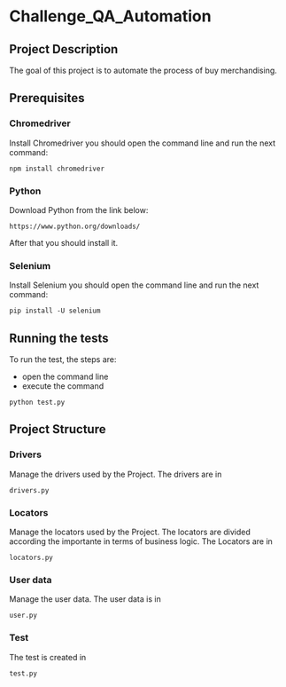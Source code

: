 # Challenge_QA_Automation
## Project Description
The goal of this project is to automate the process of buy merchandising.
## Prerequisites
### Chromedriver
Install Chromedriver you should open the command line and run the next command:
```
npm install chromedriver
```
### Python
Download Python from the link below:
```
https://www.python.org/downloads/
```
After that you should install it.
### Selenium
Install Selenium you should open the command line and run the next command:
```
pip install -U selenium
```
## Running the tests
To run the test, the steps are:
* open the command line
* execute the command
```
python test.py
```
## Project Structure
### Drivers
Manage the drivers used by the Project. The drivers are in
```
drivers.py
```
### Locators
Manage the locators used by the Project. The locators are divided according the importante in terms of business logic. The Locators are in
```
locators.py
```
### User data
Manage the user data. The user data is in
```
user.py
```
### Test
The test is created in
```
test.py
```
